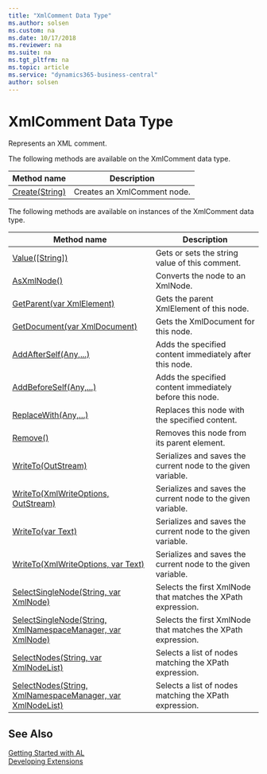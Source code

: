 ```yaml
---
title: "XmlComment Data Type"
ms.author: solsen
ms.custom: na
ms.date: 10/17/2018
ms.reviewer: na
ms.suite: na
ms.tgt_pltfrm: na
ms.topic: article
ms.service: "dynamics365-business-central"
author: solsen
---
```

[//]: # (START>DO_NOT_EDIT)
[//]: # (IMPORTANT:Do not edit any of the content between here and the END>DO_NOT_EDIT.)
[//]: # (Any modifications should be made in the .xml files in the ModernDev repo.)
# XmlComment Data Type
Represents an XML comment.

The following methods are available on the XmlComment data type.


|Method name|Description|
|-----------|-----------|
|[Create(String)](xmlcomment-create-method.md)|Creates an XmlComment node.|

The following methods are available on instances of the XmlComment data type.

|Method name|Description|
|-----------|-----------|
|[Value([String])](xmlcomment-value-method.md)|Gets or sets the string value of this comment.|
|[AsXmlNode()](xmlcomment-asxmlnode-method.md)|Converts the node to an XmlNode.|
|[GetParent(var XmlElement)](xmlcomment-getparent-method.md)|Gets the parent XmlElement of this node.|
|[GetDocument(var XmlDocument)](xmlcomment-getdocument-method.md)|Gets the XmlDocument for this node.|
|[AddAfterSelf(Any,...)](xmlcomment-addafterself-method.md)|Adds the specified content immediately after this node.|
|[AddBeforeSelf(Any,...)](xmlcomment-addbeforeself-method.md)|Adds the specified content immediately before this node.|
|[ReplaceWith(Any,...)](xmlcomment-replacewith-method.md)|Replaces this node with the specified content.|
|[Remove()](xmlcomment-remove-method.md)|Removes this node from its parent element.|
|[WriteTo(OutStream)](xmlcomment-writeto-outstream-method.md)|Serializes and saves the current node to the given variable.|
|[WriteTo(XmlWriteOptions, OutStream)](xmlcomment-writeto-xmlwriteoptions-outstream-method.md)|Serializes and saves the current node to the given variable.|
|[WriteTo(var Text)](xmlcomment-writeto-text-method.md)|Serializes and saves the current node to the given variable.|
|[WriteTo(XmlWriteOptions, var Text)](xmlcomment-writeto-xmlwriteoptions-text-method.md)|Serializes and saves the current node to the given variable.|
|[SelectSingleNode(String, var XmlNode)](xmlcomment-selectsinglenode-string-xmlnode-method.md)|Selects the first XmlNode that matches the XPath expression.|
|[SelectSingleNode(String, XmlNamespaceManager, var XmlNode)](xmlcomment-selectsinglenode-string-xmlnamespacemanager-xmlnode-method.md)|Selects the first XmlNode that matches the XPath expression.|
|[SelectNodes(String, var XmlNodeList)](xmlcomment-selectnodes-string-xmlnodelist-method.md)|Selects a list of nodes matching the XPath expression.|
|[SelectNodes(String, XmlNamespaceManager, var XmlNodeList)](xmlcomment-selectnodes-string-xmlnamespacemanager-xmlnodelist-method.md)|Selects a list of nodes matching the XPath expression.|

[//]: # (IMPORTANT: END>DO_NOT_EDIT)
## See Also
[Getting Started with AL](../devenv-get-started.md)  
[Developing Extensions](../devenv-dev-overview.md)  